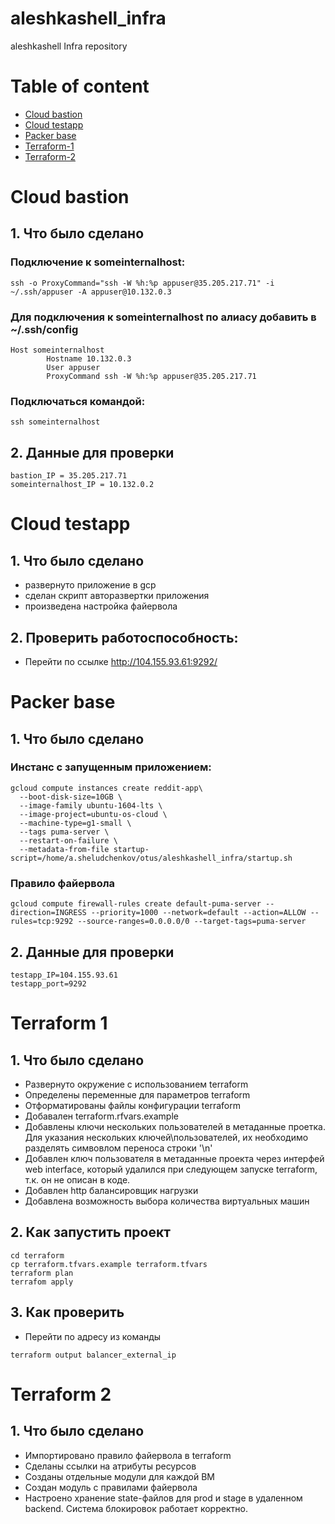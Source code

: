# aleshkashell_infra
aleshkashell Infra repository

# Table of content
- [Cloud bastion](#cloud-bastion)
- [Cloud testapp](#cloud-testapp)
- [Packer base](#packer-base)
- [Terraform-1](#terraform-1)
- [Terraform-2](#terraform-2)

# Cloud bastion

## 1. Что было сделано
### Подключение к someinternalhost:
```
ssh -o ProxyCommand="ssh -W %h:%p appuser@35.205.217.71" -i ~/.ssh/appuser -A appuser@10.132.0.3
```
### Для подключения к someinternalhost по алиасу добавить в ~/.ssh/config
```
Host someinternalhost
        Hostname 10.132.0.3
        User appuser
        ProxyCommand ssh -W %h:%p appuser@35.205.217.71
```
### Подключаться командой:
```
ssh someinternalhost
```
## 2. Данные для проверки
```
bastion_IP = 35.205.217.71
someinternalhost_IP = 10.132.0.2
```

# Cloud testapp

## 1. Что было сделано
- развернуто приложение в gcp
- сделан скрипт авторазвертки приложения
- произведена настройка файервола
## 2. Проверить работоспособность:
- Перейти по ссылке http://104.155.93.61:9292/

# Packer base

## 1. Что было сделано
### Инстанс с запущенным приложением:
```
gcloud compute instances create reddit-app\
  --boot-disk-size=10GB \
  --image-family ubuntu-1604-lts \
  --image-project=ubuntu-os-cloud \
  --machine-type=g1-small \
  --tags puma-server \
  --restart-on-failure \
  --metadata-from-file startup-script=/home/a.sheludchenkov/otus/aleshkashell_infra/startup.sh
```
### Правило файервола
```
gcloud compute firewall-rules create default-puma-server --direction=INGRESS --priority=1000 --network=default --action=ALLOW --rules=tcp:9292 --source-ranges=0.0.0.0/0 --target-tags=puma-server
```
## 2. Данные для проверки
```
testapp_IP=104.155.93.61
testapp_port=9292
```

# Terraform 1

## 1. Что было сделано
- Развернуто окружение с использованием terraform
- Определены переменные для параметров terraform
- Отформатированы файлы конфигурации terraform
- Добавален terraform.rfvars.example
- Добавлены ключи нескольких пользователей в метаданные проетка. Для указания нескольких ключей\пользователей, их необходимо разделять симвовлом переноса строки '\n'
- Добавлен ключ пользователя в метаданные проекта через интерфей web interface, который удалился при следующем запуске terraform, т.к. он не описан в коде.
- Добавлен http балансировщик нагрузки
- Добавлена возможность выбора количества виртуальных машин

## 2. Как запустить проект
```
cd terraform
cp terraform.tfvars.example terraform.tfvars
terraform plan
terrafom apply
```
## 3. Как проверить
- Перейти по адресу из команды
```
terraform output balancer_external_ip
```
# Terraform 2

## 1. Что было сделано
- Импортировано правило файервола в terraform
- Сделаны ссылки на атрибуты ресурсов
- Созданы отдельные модули для каждой ВМ
- Создан модуль с правилами файервола
- Настроено хранение state-файлов для prod и stage в удаленном backend. Система блокировок работает корректно.

